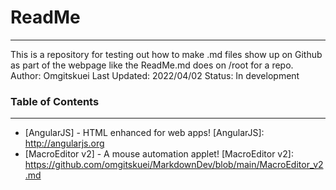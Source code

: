 # ReadMe
---
This is a repository for testing out how to make .md files show up on Github as part of the webpage like the ReadMe.md does on /root for a repo.
Author: Omgitskuei
Last Updated: 2022/04/02
Status: In development

### Table of Contents
---
- [AngularJS] - HTML enhanced for web apps!   [AngularJS]: <http://angularjs.org>
- [MacroEditor v2] - A mouse automation applet!   [MacroEditor v2]: <https://github.com/omgitskuei/MarkdownDev/blob/main/MacroEditor_v2.md>
